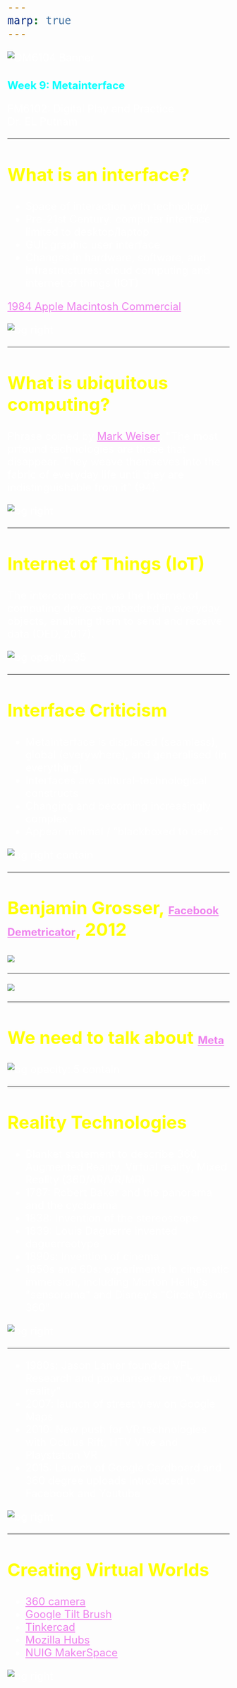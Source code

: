 ```yaml
---
marp: true
---
```


<style>
section {
  background: #1a0000;
}

* {
    color: white;
}

h1 {
    color: cyan;
}

h2 {
    color: yellow;
}
a {
    color: violet;
}
</style>

![DM6104 Banner](../images/FM6102Banner2.jpg)

# Week 9: Metainterface

FM6102: Digital Play and Practice  
Dr. EL Putnam


---

## What is an interface?

- Space of interaction with technology
- Pre-21st Century: computer interface limited to desktop/laptop
- GUI: graphic user interface
- Changes in hardware, software, and infrastructures: cloud computing and internet of things (IOT)

[1984 Apple Macintosh Commercial](https://youtu.be/OYecfV3ubP8)

![bg right](../images/MacSledgehammer.jpg)

<!-- Up to 21st century, this was limited to desktops/laptops
Emphasis on office and work metaphors: hiding interface behind the GUI
Seamless interaction, but also becomes “new mileu for cultural practice” (Andersen and Pold 9)

Different about 21st century: change in hardware, software, and storage (cloud)
Rise of corporations (Apple, Amazon, Netflix) that control means of access: production, consumption, and storage
The metainterface is seamless, everywhere, and everything: become an industry that changes our relationship to everyday life

Interfaces have a grammar

The digital, online, networked, and so on, have become an intrinsic part of everyday life and routines, and it makes little sense to maintain that they have their own art form: all kinds of art— high or lively— now relate to and use digital technologies and platforms.Andersen, Christian Ulrik, and Soren Bro Pold. The Metainterface : The Art of Platforms, Cities, and Clouds, MIT Press, 2018. ProQuest Ebook Central, http://ebookcentral.proquest.com/lib/nuig/detail.action?docID=5891095.Created from nuig on 2021-04-19 07:17:52.

 -->

---

## What is ubiquitous computing?

Phrase coined by [Mark Weiser](https://www.jstor.org/stable/24938718): "The most prfound technologies are those that disappear. They weave themseves into the fabric of everyday life until they are indistinguishable from it" (94).

![bg right](../images/Ubiquitous-Xerox.png)

<!-- Image caption: "UBIQUITOUS COMPUTING begins to emerge in the form of live boards that replace chalkboards as well as in other devices at the Xerox Palo Alto Research Center. Computer scientists
gather around a live board for discussion. Building boards
and integrating them with other tools has helped researchers
understand better the eventual shape of ubiquitous computing. In conjunction with active badges, live boards can customize the information they display.  -->

---

## Internet of Things (IoT)

The interconnection via the Internet of computing devices embedded in everyday objects, enabling them to send and receive data (OED, 2017).

![bg opacity:.35](../images/IoT.png)

---

## Interface Criticism

- Metainterface is displaced (seamless), global (everywhere), and generalised (in everything)
- Interfaces are cultural-technological constructs
- Changing and becoming increasingly complex
- Appear minimal / “blackboxed to users”

![bg right contain](../images/Smartphone-users.jpg)

<!-- From being contained to hardware and software to “being mobile, limitless, and almost reckless and dissolute in the ways it incorporates a constant flow of data from other interfaces” (17)

Not just HCI, but also incvoles data capture (signal-computer interace) that inscribes behaviors; “activities are reorganised in order to become traceable” (31) 

Humans act more like machines, becoming a programmed actor
 -->

---

## Benjamin Grosser, [Facebook Demetricator](https://bengrosser.com/projects/facebook-demetricator/), 2012

![](../images/Grosser-Demetricator.jpg)

---

![](../images/HCISCI-Table.jpg)

---

## We need to talk about [Meta](https://about.facebook.com/meta/)

![bg opacity:.5 contain](../images/Meta.png)

---

<style scoped>
    h2 {
        font-size: 40px;
    }
    * {
        font-size: 24px;
    }
    </style>

## Reality Technologies

- Blanket statement to describe 360, Augmented Reality, Virtual reality, Mixed Reality (360/AR/VR/MR)
- 1787: Robert Baker and the panorama and the cyclorama
- 1838: Invention of the stereoscope
- 1839: Louis Daguerre invented daguerreotype
- 1890s: Invention of cinema
- 1950s and 60s: experiments in cinematic immersion, including Morton Heilig's "sensorama" and Disney's "Circle Vision 360"

![bg right](https://blogs.lib.unc.edu/ncm/wp-content/uploads/sites/6/2013/10/Stereoscope_003-291x300.jpg)

<!--  Sensorama in 1962 and created five short films which engaged multiple senses (sight, sound, smell, and touch)

Disney joined in the virtual revolution implementing it in their parks. They coined a new term for the technology calling it Circle Vision 360. A similar technique to that of the Cinéorama was employed with synchronised projectors pointing towards different angles of a room to create one cohesive immersive video experience.

 -->

 ---

- 1980s: Jason Lanier founded VPL Research and popularised term "virtual reality"
- 2007: launch of street view on Google Maps
- 2010: New push for VR technologies with Oculus Rift, HTV Vive and Playstation VR
- 2015: Launch of Google Cardboard and 360 degree uploads introduced to Facebook and Youtube

 ![bg right](https://media.giphy.com/media/UqzU39fBvNAqs/giphy.gif)

 <!--
 
 By the 1980s, the term “virtual reality” had been popularised by Jaron Lanier, one of the modern pioneers of the field. Lanier founded the company VPL Research in 1985, which has developed a number of VR devices that integrate visuals with haptic and auditory experiences. VPL licensed the DataGlove technology to Mattel (the same toy company which owns View Master), which used it to make the Power Glove, an early affordable VR device.
 
  "VPL" stood for "Virtual Programming Languages"
  
Google launched Google Cardboard, a simple and inexpensive VR headset which only required a mobile phone to work. -->

---

## Creating Virtual Worlds

- [360 camera](https://www.insta360.com/product/insta360-onex2?msclkid=d43c237673a4130e76024151345653cd)
- [Google Tilt Brush](https://www.tiltbrush.com/)
- [Tinkercad](https://www.tinkercad.com/)
- [Mozilla Hubs](https://hubs.mozilla.com/)
- [NUIG MakerSpace](https://nuigalway.libcal.com/reserve/equipment/MakerSpace)

![bg right](https://storage.googleapis.com/gweb-uniblog-publish-prod/images/TiltBrush_Hero.max-1000x1000.png)